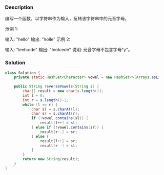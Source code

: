 ### Description
编写一个函数，以字符串作为输入，反转该字符串中的元音字母。

示例 1:

输入: "hello"
输出: "holle"
示例 2:

输入: "leetcode"
输出: "leotcede"
说明:
元音字母不包含字母"y"。

### Solution
```java
class Solution {
    private static HashSet<Character> vowel = new HashSet<>(Arrays.asList('a', 'e', 'i', 'o', 'u', 'A', 'E', 'I', 'O', 'U'));
    
    public String reverseVowels(String s) {
        char[] result = new char[s.length()];
        int l = 0;
        int r = s.length()-1;
        while (l <= r) {
            char sl = s.charAt(l);
            char sr = s.charAt(r);
            if (!vowel.contains(sl)) {
                result[l++] = sl;
            } else if (!vowel.contains(sr)) {
                result[r--] = sr;
            } else {
                result[l++] = sr;
                result[r--] = sl;
            }
        }
        return new String(result);
    }
}
```